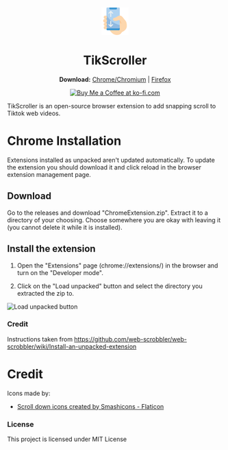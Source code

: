 <p align="center">
  <a href="https://sponsor.ajay.app"><img src="icons/scroll.png" alt="Logo"></img></a>
  <br/>
</p>

<h1 align="center">TikScroller</h1>

<p align="center">
  <b>Download:</b>
  <a href="https://chrome.google.com/webstore/detail/mnjggcdmjocbbbhaepdhchncahnbgone">Chrome/Chromium</a> |
  <a href="https://addons.mozilla.org/addon/sponsorblock/?src=external-github">Firefox</a>
</p>
<p align="center">
<a href='https://ko-fi.com/I2I1DLOSS' target='_blank'><img height='36' style='border:0px;height:36px;' src='https://cdn.ko-fi.com/cdn/kofi3.png?v=3' border='0' alt='Buy Me a Coffee at ko-fi.com' /></a>
</p>

TikScroller is an open-source browser extension to add snapping scroll to Tiktok web videos.

# Chrome Installation

Extensions installed as unpacked aren't updated automatically. To update the extension you should download it and click reload in the browser extension management page.

## Download

Go to the releases and download "ChromeExtension.zip". Extract it to a directory of your choosing. Choose somewhere you are okay with leaving it (you cannot delete it while it is installed).

## Install the extension

1. Open the "Extensions" page (chrome://extensions/) in the browser and turn on the "Developer mode".

2. Click on the "Load unpacked" button and select the directory you extracted the zip to.

![Load unpacked button](https://camo.githubusercontent.com/52ad903185ee381cf30ed2934d0e7d12d791c920c77131617233ad17303cb35f/68747470733a2f2f692e696d6775722e636f6d2f786463686451612e706e67)

### Credit

Instructions taken from https://github.com/web-scrobbler/web-scrobbler/wiki/Install-an-unpacked-extension

# Credit

Icons made by:
* <a href="https://www.flaticon.com/free-icons/scroll-down" title="scroll down icons">Scroll down icons created by Smashicons - Flaticon</a>

### License

This project is licensed under MIT License
